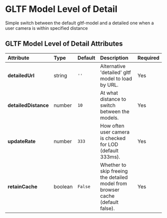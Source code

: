 
GLTF Model Level of Detail
==========================


Simple switch between the default gltf-model and a detailed one when a user camera is within specified distance

GLTF Model Level of Detail Attributes
--------------------------------------

|Attribute|Type|Default|Description|Required|
| :--- | :--- | :--- | :--- | :--- |
|**detailedUrl**|string|```''```|Alternative 'detailed' gltf model to load by URL.|Yes|
|**detailedDistance**|number|```10```|At what distance to switch between the models.|Yes|
|**updateRate**|number|```333```|How often user camera is checked for LOD (default 333ms).|Yes|
|**retainCache**|boolean|```False```|Whether to skip freeing the detailed model from browser cache (default false).|Yes|
